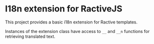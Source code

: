 I18n extension for RactiveJS
============================

This project provides a basic i18n extension for Ractive templates.

Instances of the extension class have access to `__` and `__n` functions for retrieving translated text.